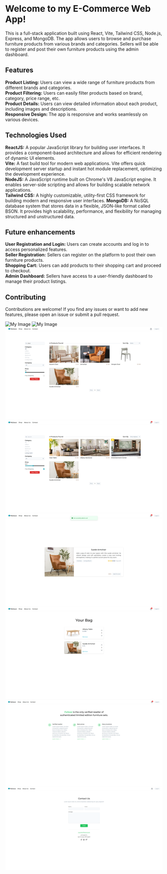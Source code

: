 # Welcome to my E-Commerce Web App!

This is a full-stack application built using React, Vite, Tailwind CSS, Node.js, Express, and MongoDB. The app allows users to browse and purchase furniture products from various brands and categories. Sellers will be able to register and post their own furniture products using the admin dashboard.

## Features

<b>Product Listing:</b> Users can view a wide range of furniture products from different brands and categories.<br />
<b>Product Filtering:</b> Users can easily filter products based on brand, category, price range, etc.<br />
<b>Product Details:</b> Users can view detailed information about each product, including images and descriptions.<br />
<b>Responsive Design:</b> The app is responsive and works seamlessly on various devices.<br />

## Technologies Used

<b>ReactJS:</b> A popular JavaScript library for building user interfaces. It provides a component-based architecture and allows for efficient rendering of dynamic UI elements.<br />
<b>Vite:</b> A fast build tool for modern web applications. Vite offers quick development server startup and instant hot module replacement, optimizing the development experience.<br />
<b>NodeJS:</b> A JavaScript runtime built on Chrome's V8 JavaScript engine. It enables server-side scripting and allows for building scalable network applications.<br />
<b>Tailwind CSS:</b> A highly customizable, utility-first CSS framework for building modern and responsive user interfaces.
<b>MongoDB:</b> A NoSQL database system that stores data in a flexible, JSON-like format called BSON. It provides high scalability, performance, and flexibility for managing structured and unstructured data.<br />

## Future enhancements

<b>User Registration and Login:</b> Users can create accounts and log in to access personalized features. <br />
<b>Seller Registration:</b> Sellers can register on the platform to post their own furniture products.<br />
<b>Shopping Cart:</b> Users can add products to their shopping cart and proceed to checkout.<br />
<b>Admin Dashboard:</b> Sellers have access to a user-friendly dashboard to manage their product listings.<br />

## Contributing

Contributions are welcome! If you find any issues or want to add new features, please open an issue or submit a pull request.

![My Image](images/landing.png)
![My Image](images/all_products_v3.png)
![My Image](images/products_search_v2.png)
![My Image](images/products_filtered_v2.png)
![My Image](images/product_details_v3.png)
![My Image](images/cart.png)
![My Image](images/about_v2.png)
![My Image](images/contact.png)
